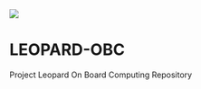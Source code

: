 <img src="http://static1.squarespace.com/static/56be17432b8dde53317647fc/t/571585e022482effba713a46/1492284284473/?format=1500w" alt=" " class="Header-branding-logo">

# LEOPARD-OBC
Project Leopard On Board Computing Repository
